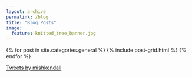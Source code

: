 ```yaml
---
layout: archive
permalink: /blog
title: "Blog Posts"
image:
  feature: knitted_tree_banner.jpg
---
```


<div class="tiles">
{% for post in site.categories.general %}
  {% include post-grid.html %}
{% endfor %}
</div><!-- /.tiles -->

<a class="twitter-timeline" data-width="400" data-height="350" data-theme="light" data-link-color="#2B7BB9" href="https://twitter.com/mishkendall?ref_src=twsrc%5Etfw">Tweets by mishkendall</a> <script async src="https://platform.twitter.com/widgets.js" charset="utf-8"></script>          
